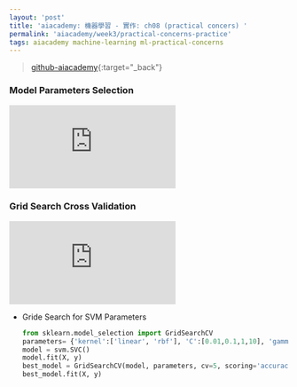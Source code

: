 ```yaml
---
layout: 'post'
title: 'aiacademy: 機器學習 - 實作: ch08 (practical concers) '
permalink: 'aiacademy/week3/practical-concerns-practice'
tags: aiacademy machine-learning ml-practical-concerns
---
```


> [github-aiacademy](https://github.com/yuting3656/aiacademy/tree/master/week2/machine-learning/Chapter8){:target="_back"}


### Model Parameters Selection

<iframe src="https://www.youtube.com/embed/G5ZxDR4IVNY" frameborder="0" allow="accelerometer; autoplay; encrypted-media; gyroscope; picture-in-picture" allowfullscreen></iframe>

### Grid Search Cross Validation


<iframe src="https://www.youtube.com/embed/YSLOm1VjsSE" frameborder="0" allow="accelerometer; autoplay; encrypted-media; gyroscope; picture-in-picture" allowfullscreen></iframe>


- Gride Search for SVM Parameters

   ~~~python
   from sklearn.model_selection import GridSearchCV
   parameters= {'kernel':['linear', 'rbf'], 'C':[0.01,0.1,1,10], 'gamma':[0.01,0.1,1,10]}
   model = svm.SVC()
   model.fit(X, y)
   best_model = GridSearchCV(model, parameters, cv=5, scoring='accuracy',    return_train_score='cv_results_')
   best_model.fit(X, y)
   ~~~
